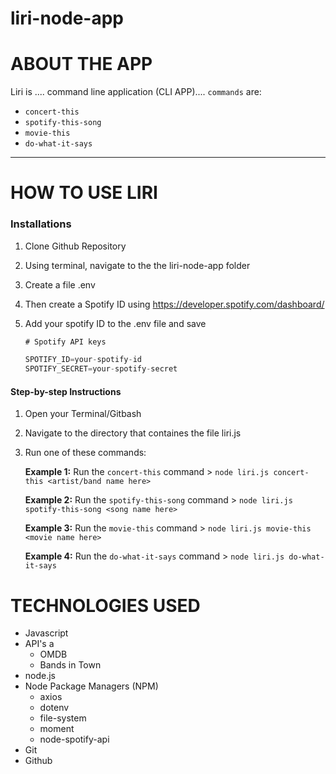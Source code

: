 # **liri-node-app**

# ABOUT THE APP


Liri is .... command line application (CLI APP)....
`commands` are:

* `concert-this`
* `spotify-this-song`
* `movie-this`
* `do-what-it-says`

<hr>

# HOW TO USE LIRI

### Installations
1. Clone Github Repository 
2. Using terminal, navigate to the the liri-node-app folder
3. Create a file .env
4. Then create a Spotify ID using https://developer.spotify.com/dashboard/
5. Add your spotify ID to the .env file and save

    ```js
    # Spotify API keys

    SPOTIFY_ID=your-spotify-id
    SPOTIFY_SECRET=your-spotify-secret

    ```

#### **Step-by-step Instructions**

1. Open your Terminal/Gitbash
2. Navigate to the directory that containes the file liri.js
4. Run one of these commands:

    **Example 1:** Run the `concert-this` command
        > `node liri.js concert-this <artist/band name here>`
    <!-- Input into terminal
    GIF of results
    Explaintion of output -->


    **Example 2:** Run the `spotify-this-song` command
        > `node liri.js spotify-this-song <song name here>`

    **Example 3:** Run the `movie-this` command
        > `node liri.js movie-this <movie name here>`

    **Example 4:** Run the `do-what-it-says` command
        > `node liri.js do-what-it-says`

# TECHNOLOGIES USED
* Javascript
* API's a
    * OMDB
    * Bands in Town
* node.js 
* Node Package Managers (NPM)
    * axios
    * dotenv
    * file-system
    * moment
    * node-spotify-api
* Git
* Github
    
